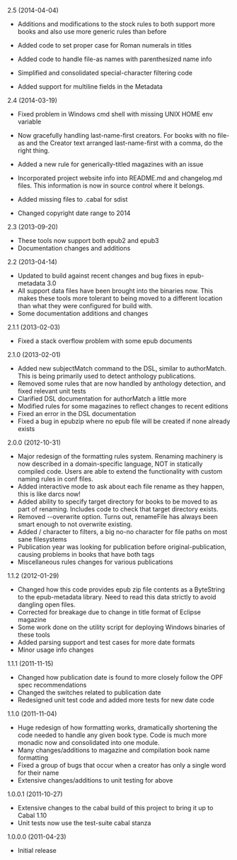 2.5 (2014-04-04)

   * Additions and modifications to the stock rules to both support
     more books and also use more generic rules than before

   * Added code to set proper case for Roman numerals in titles

   * Added code to handle file-as names with parenthesized name info

   * Simplified and consolidated special-character filtering code

   * Added support for multiline fields in the Metadata


2.4 (2014-03-19)

   * Fixed problem in Windows cmd shell with missing UNIX HOME
     env variable

   * Now gracefully handling last-name-first creators. For books
     with no file-as and the Creator text arranged last-name-first
     with a comma, do the right thing.

   * Added a new rule for generically-titled magazines with an issue

   * Incorporated project website info into README.md and
     changelog.md files. This information is now in source control
     where it belongs.

   * Added missing files to .cabal for sdist

   * Changed copyright date range to 2014


2.3 (2013-09-20)

   * These tools now support both epub2 and epub3
   * Documentation changes and additions


2.2 (2013-04-14)

   * Updated to build against recent changes and bug fixes in
     epub-metadata 3.0
   * All support data files have been brought into the binaries
     now. This makes these tools more tolerant to being moved to a
     different location than what they were configured for build with.
   * Some documentation additions and changes


2.1.1 (2013-02-03)

   * Fixed a stack overflow problem with some epub documents


2.1.0 (2013-02-01)

   * Added new subjectMatch command to the DSL, similar to
     authorMatch. This is being primarily used to detect anthology
     publications.
   * Removed some rules that are now handled by anthology detection,
     and fixed relevant unit tests
   * Clarified DSL documentation for authorMatch a little more
   * Modified rules for some magazines to reflect changes to
     recent editions
   * Fixed an error in the DSL documentation
   * Fixed a bug in epubzip where no epub file will be created if
     none already exists


2.0.0 (2012-10-31)

   * Major redesign of the formatting rules system. Renaming
     machinery is now described in a domain-specific language,
     NOT in statically compiled code. Users are able to extend the
     functionality with custom naming rules in conf files.
   * Added interactive mode to ask about each file rename as they
     happen, this is like darcs now!
   * Added ability to specify target directory for books to be
     moved to as part of renaming. Includes code to check that target
     directory exists.
   * Removed --overwrite option. Turns out, renameFile has always
     been smart enough to not overwrite existing.
   * Added / character to filters, a big no-no character for file
     paths on most sane filesystems
   * Publication year was looking for publication before
     original-publication, causing problems in books that have
     both tags
   * Miscellaneous rules changes for various publications


1.1.2 (2012-01-29)

   * Changed how this code provides epub zip file contents as a
     ByteString to the epub-metadata library. Need to read this data
     strictly to avoid dangling open files.
   * Corrected for breakage due to change in title format of Eclipse magazine
   * Some work done on the utility script for deploying Windows
     binaries of these tools
   * Added parsing support and test cases for more date formats
   * Minor usage info changes


1.1.1 (2011-11-15)

   * Changed how publication date is found to more closely follow
     the OPF spec recommendations
   * Changed the switches related to publication date
   * Redesigned unit test code and added more tests for new date code


1.1.0 (2011-11-04)

   * Huge redesign of how formatting works, dramatically shortening
     the code needed to handle any given book type. Code is much more
     monadic now and consolidated into one module.
   * Many changes/additions to magazine and compilation book name
     formatting
   * Fixed a group of bugs that occur when a creator has only a
     single word for their name
   * Extensive changes/additions to unit testing for above


1.0.0.1 (2011-10-27)

   * Extensive changes to the cabal build of this project to bring
     it up to Cabal 1.10
   * Unit tests now use the test-suite cabal stanza


1.0.0.0 (2011-04-23)

   * Initial release

